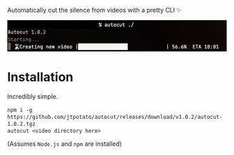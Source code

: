 Automatically cut the silence from videos with a pretty CLI ✨

![A demo of how it works](images/Demo%201.png)

# Installation
Incredibly simple.
```
npm i -g https://github.com/jtpotato/autocut/releases/download/v1.0.2/autocut-1.0.2.tgz
autocut <video directory here>
```
(Assumes `Node.js` and `npm` are installed)